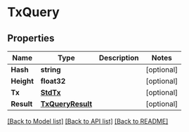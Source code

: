 # TxQuery

## Properties

Name | Type | Description | Notes
------------ | ------------- | ------------- | -------------
**Hash** | **string** |  | [optional] 
**Height** | **float32** |  | [optional] 
**Tx** | [**StdTx**](StdTx.md) |  | [optional] 
**Result** | [**TxQueryResult**](TxQuery_result.md) |  | [optional] 

[[Back to Model list]](../README.md#documentation-for-models) [[Back to API list]](../README.md#documentation-for-api-endpoints) [[Back to README]](../README.md)


